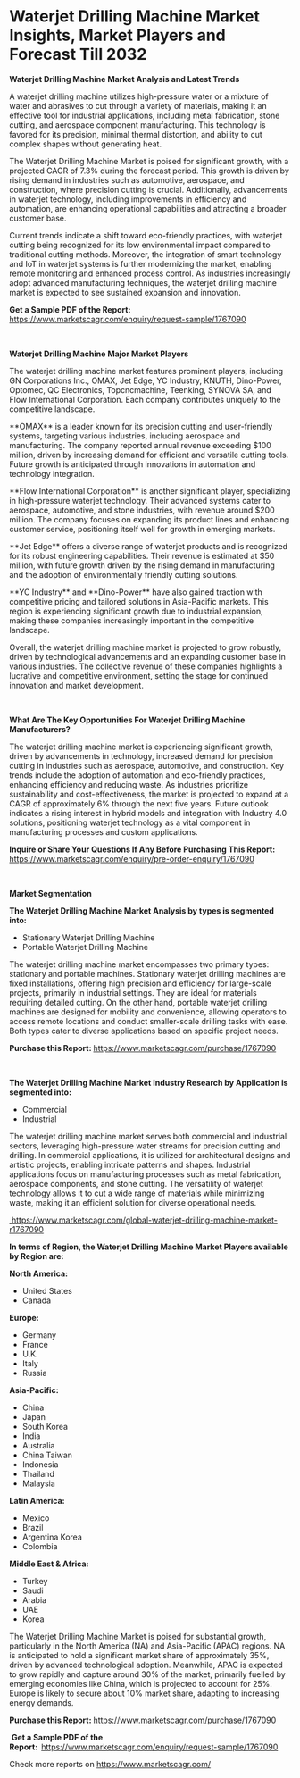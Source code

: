 <p><h1>Waterjet Drilling Machine Market Insights, Market Players and Forecast Till 2032</h1></p><p><strong>Waterjet Drilling Machine Market Analysis and Latest Trends</strong></p>
<p><p>A waterjet drilling machine utilizes high-pressure water or a mixture of water and abrasives to cut through a variety of materials, making it an effective tool for industrial applications, including metal fabrication, stone cutting, and aerospace component manufacturing. This technology is favored for its precision, minimal thermal distortion, and ability to cut complex shapes without generating heat.</p><p>The Waterjet Drilling Machine Market is poised for significant growth, with a projected CAGR of 7.3% during the forecast period. This growth is driven by rising demand in industries such as automotive, aerospace, and construction, where precision cutting is crucial. Additionally, advancements in waterjet technology, including improvements in efficiency and automation, are enhancing operational capabilities and attracting a broader customer base.</p><p>Current trends indicate a shift toward eco-friendly practices, with waterjet cutting being recognized for its low environmental impact compared to traditional cutting methods. Moreover, the integration of smart technology and IoT in waterjet systems is further modernizing the market, enabling remote monitoring and enhanced process control. As industries increasingly adopt advanced manufacturing techniques, the waterjet drilling machine market is expected to see sustained expansion and innovation.</p></p>
<p><strong>Get a Sample PDF of the Report:&nbsp;</strong> <a href="https://www.marketscagr.com/enquiry/request-sample/1767090?utm_campaign=2322&utm_medium=2&utm_source=Github&utm_content=ia&utm_term=27022025&utm_id=waterjet-drilling-machine">https://www.marketscagr.com/enquiry/request-sample/1767090</a></p>
<p>&nbsp;</p>
<p><strong>Waterjet Drilling Machine Major Market Players</strong></p>
<p><p>The waterjet drilling machine market features prominent players, including GN Corporations Inc., OMAX, Jet Edge, YC Industry, KNUTH, Dino-Power, Optomec, QC Electronics, Topcncmachine, Teenking, SYNOVA SA, and Flow International Corporation. Each company contributes uniquely to the competitive landscape.</p><p>**OMAX** is a leader known for its precision cutting and user-friendly systems, targeting various industries, including aerospace and manufacturing. The company reported annual revenue exceeding $100 million, driven by increasing demand for efficient and versatile cutting tools. Future growth is anticipated through innovations in automation and technology integration.</p><p>**Flow International Corporation** is another significant player, specializing in high-pressure waterjet technology. Their advanced systems cater to aerospace, automotive, and stone industries, with revenue around $200 million. The company focuses on expanding its product lines and enhancing customer service, positioning itself well for growth in emerging markets.</p><p>**Jet Edge** offers a diverse range of waterjet products and is recognized for its robust engineering capabilities. Their revenue is estimated at $50 million, with future growth driven by the rising demand in manufacturing and the adoption of environmentally friendly cutting solutions.</p><p>**YC Industry** and **Dino-Power** have also gained traction with competitive pricing and tailored solutions in Asia-Pacific markets. This region is experiencing significant growth due to industrial expansion, making these companies increasingly important in the competitive landscape.</p><p>Overall, the waterjet drilling machine market is projected to grow robustly, driven by technological advancements and an expanding customer base in various industries. The collective revenue of these companies highlights a lucrative and competitive environment, setting the stage for continued innovation and market development.</p></p>
<p>&nbsp;</p>
<p><strong>What Are The Key Opportunities For Waterjet Drilling Machine Manufacturers?</strong></p>
<p><p>The waterjet drilling machine market is experiencing significant growth, driven by advancements in technology, increased demand for precision cutting in industries such as aerospace, automotive, and construction. Key trends include the adoption of automation and eco-friendly practices, enhancing efficiency and reducing waste. As industries prioritize sustainability and cost-effectiveness, the market is projected to expand at a CAGR of approximately 6% through the next five years. Future outlook indicates a rising interest in hybrid models and integration with Industry 4.0 solutions, positioning waterjet technology as a vital component in manufacturing processes and custom applications.</p></p>
<p><strong>Inquire or Share Your Questions If Any Before Purchasing This Report:</strong> <a href="https://www.marketscagr.com/enquiry/pre-order-enquiry/1767090?utm_campaign=2322&utm_medium=2&utm_source=Github&utm_content=ia&utm_term=27022025&utm_id=waterjet-drilling-machine">https://www.marketscagr.com/enquiry/pre-order-enquiry/1767090</a></p>
<p>&nbsp;</p>
<p><strong>Market Segmentation</strong></p>
<p><strong>The Waterjet Drilling Machine Market Analysis by types is segmented into:</strong></p>
<p><ul><li>Stationary Waterjet Drilling Machine</li><li>Portable Waterjet Drilling Machine</li></ul></p>
<p><p>The waterjet drilling machine market encompasses two primary types: stationary and portable machines. Stationary waterjet drilling machines are fixed installations, offering high precision and efficiency for large-scale projects, primarily in industrial settings. They are ideal for materials requiring detailed cutting. On the other hand, portable waterjet drilling machines are designed for mobility and convenience, allowing operators to access remote locations and conduct smaller-scale drilling tasks with ease. Both types cater to diverse applications based on specific project needs.</p></p>
<p><strong>Purchase this Report:&nbsp;</strong><a href="https://www.marketscagr.com/purchase/1767090?utm_campaign=2322&utm_medium=2&utm_source=Github&utm_content=ia&utm_term=27022025&utm_id=waterjet-drilling-machine">https://www.marketscagr.com/purchase/1767090</a></p>
<p>&nbsp;</p>
<p><strong>The Waterjet Drilling Machine Market Industry Research by Application is segmented into:</strong></p>
<p><ul><li>Commercial</li><li>Industrial</li></ul></p>
<p><p>The waterjet drilling machine market serves both commercial and industrial sectors, leveraging high-pressure water streams for precision cutting and drilling. In commercial applications, it is utilized for architectural designs and artistic projects, enabling intricate patterns and shapes. Industrial applications focus on manufacturing processes such as metal fabrication, aerospace components, and stone cutting. The versatility of waterjet technology allows it to cut a wide range of materials while minimizing waste, making it an efficient solution for diverse operational needs.</p></p>
<p><a href="https://www.marketscagr.com/global-waterjet-drilling-machine-market-r1767090?utm_campaign=2322&utm_medium=2&utm_source=Github&utm_content=ia&utm_term=27022025&utm_id=waterjet-drilling-machine">&nbsp;https://www.marketscagr.com/global-waterjet-drilling-machine-market-r1767090</a></p>
<p><strong>In terms of Region, the Waterjet Drilling Machine Market Players available by Region are:</strong></p>
<p>
    <p> <strong> North America: </strong>
        <ul>
            <li>United States</li>
            <li>Canada</li>
        </ul>
        </p> 
    <p> <strong> Europe: </strong>
        <ul>
            <li>Germany</li>
            <li>France</li>
            <li>U.K.</li>
            <li>Italy</li>
            <li>Russia</li>
        </ul>
        </p> 
    <p> <strong> Asia-Pacific: </strong>
        <ul>
            <li>China</li>
            <li>Japan</li>
            <li>South Korea</li>
            <li>India</li>
            <li>Australia</li>
            <li>China Taiwan</li>
            <li>Indonesia</li>
            <li>Thailand</li>
            <li>Malaysia</li>
        </ul>
        </p> 
    <p> <strong> Latin America: </strong>
        <ul>
            <li>Mexico</li>
            <li>Brazil</li>
            <li>Argentina Korea</li>
            <li>Colombia</li>
        </ul>
        </p> 
    <p> <strong> Middle East & Africa: </strong>
        <ul>
            <li>Turkey</li>
            <li>Saudi</li>
            <li>Arabia</li>
            <li>UAE</li>
            <li>Korea</li>
        </ul>
    </p>
    </p>
<p><p>The Waterjet Drilling Machine Market is poised for substantial growth, particularly in the North America (NA) and Asia-Pacific (APAC) regions. NA is anticipated to hold a significant market share of approximately 35%, driven by advanced technological adoption. Meanwhile, APAC is expected to grow rapidly and capture around 30% of the market, primarily fuelled by emerging economies like China, which is projected to account for 25%. Europe is likely to secure about 10% market share, adapting to increasing energy demands.</p></p>
<p><strong>Purchase this Report: </strong><a href="https://www.marketscagr.com/purchase/1767090?utm_campaign=2322&utm_medium=2&utm_source=Github&utm_content=ia&utm_term=27022025&utm_id=waterjet-drilling-machine">https://www.marketscagr.com/purchase/1767090</a></p>
<p>&nbsp;<strong>Get a Sample PDF of the Report:&nbsp;&nbsp;</strong><a href="https://www.marketscagr.com/enquiry/request-sample/1767090?utm_campaign=2322&utm_medium=2&utm_source=Github&utm_content=ia&utm_term=27022025&utm_id=waterjet-drilling-machine">https://www.marketscagr.com/enquiry/request-sample/1767090</a></p>
<p><strong></strong></p>
<p>Check more reports on <a href="https://www.marketscagr.com/?utm_campaign=2322&utm_medium=2&utm_source=Github&utm_content=ia&utm_term=27022025&utm_id=waterjet-drilling-machine">https://www.marketscagr.com/</a></p>